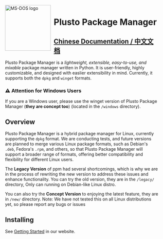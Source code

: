 <img width="150" height="150" align="left" style="float: left; margin: 0 10px 0 0;" alt="MS-DOS logo" src="https://ppm.stevesuk.eu.org/icon.png">   


# Plusto Package Manager

## [Chinese Documentation / 中文文档](readme_chinese.md)

Plusto Package Manager is a *lightweight, extensible, easy-to-use, and mixable* package manager written in Python. It is user-friendly, highly customizable, and designed with easlier extensibility in mind. Currently, it supports both the `dpkg` and `winget` formats.

### ⚠️ Attention for Windows Users
If you are a Windows user, please use the winget version of Plusto Package Manager (**they are concept too**) (located in the `/windows` directory).

## Overview

Plusto Package Manager is a hybrid package manager for Linux, currently supporting the `dpkg` format. We are conducting tests, and future versions are planned to merge various Linux package formats, such as Debian's `.deb`, Fedora's `.rpm`, and others, so that Plusto Package Manager will support a broader range of formats, offering better compatibility and flexibility for different Linux users.

The **Legacy Version** of ppm had several shortcomings, which is why we are in the process of rewriting the new version to address these issues and enhance functionality. You can try the old version, they are in the `/legacy/` directory, Only can running on Debian-like Linux distro.

You can also try the **Concept Version** to enjoying the latest feature, they are in `/new/` directory. Note: We have not tested this on all Linux distributions yet, so please report any bugs or issues

## Installing

See [Getting Started](https://ppm.stevesuk.eu.org/getting-started.html) in our website.

